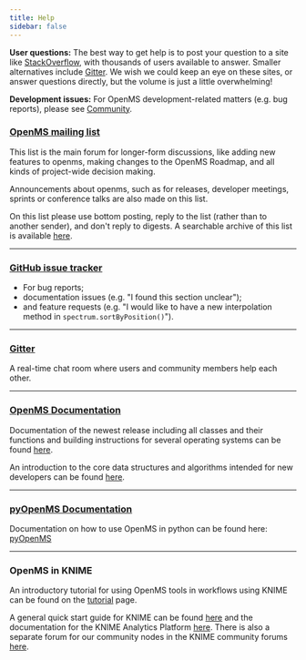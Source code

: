 ```yaml
---
title: Help
sidebar: false
---
```


**User questions:** The best way to get help is to post your question to a site
like [StackOverflow](https://stackoverflow.com/search?q=openms), with
thousands of users available to answer.  Smaller alternatives include
[Gitter](https://gitter.im/openms/openms). We wish we could keep an eye on
these sites, or answer questions directly, but the volume is just a little
overwhelming!

**Development issues:** For OpenMS development-related matters (e.g. bug reports), please
see [Community](/community).

### [OpenMS mailing list](https://mail.python.org/mailman/listinfo/openms-discussion)

This list is the main forum for longer-form discussions, like adding new features to openms, making changes to the OpenMS Roadmap, and all kinds of project-wide decision making.

Announcements about openms, such as for releases, developer meetings, sprints or
conference talks are also made on this list.

On this list please use bottom posting, reply to the list (rather than to
another sender), and don't reply to digests. A searchable archive of this list
is available [here](https://lists.sourceforge.net/lists/listinfo/open-ms-general/).

***

### [GitHub issue tracker](https://github.com/openms/openms/issues)

- For bug reports;
- documentation issues (e.g. "I found this section unclear");
- and feature requests (e.g. "I would like to have a new interpolation method in `spectrum.sortByPosition()`").

***

### [Gitter](https://gitter.im/openms/openms)

A real-time chat room where users and community members help each other.

***

### [OpenMS Documentation](https://abibuilder.cs.uni-tuebingen.de/archive/openms/Documentation/release/latest/html/index.html)

Documentation of the newest release including all classes and their functions and building instructions for several operating systems can be found [here](https://abibuilder.cs.uni-tuebingen.de/archive/openms/Documentation/release/latest/html/index.html).

An introduction to the core data structures and algorithms intended for new developers can be found [here](https://abibuilder.cs.uni-tuebingen.de/archive/openms/Documentation/release/latest/html/OpenMS_tutorial.html).

***

### [pyOpenMS Documentation](https://pyopenms.readthedocs.io/en/latest/)

Documentation on how to use OpenMS in python can be found here: [pyOpenMS](https://pyopenms.readthedocs.io/en/latest/)

***

### OpenMS in KNIME

An introductory tutorial for using OpenMS tools in workflows using KNIME can be found on the [tutorial](https://www.openms.de/tutorials/) page.

A general quick start guide for KNIME can be found [here](https://tech.knime.org/files/KNIME_quickstart.pdf) and the documentation for the KNIME Analytics Platform [here](https://tech.knime.org/documentation). There is also a separate forum for our community nodes in the KNIME community forums [here](https://tech.knime.org/forum/openms).